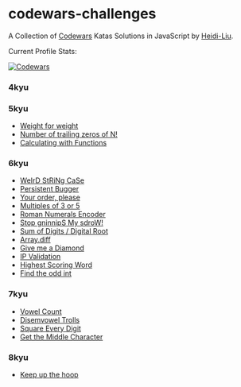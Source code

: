 # codewars-challenges

A Collection of [Codewars](https://www.codewars.com) Katas Solutions in JavaScript by [Heidi-Liu](https://www.codewars.com/users/Heidi-Liu).

Current Profile Stats:

[![Codewars](https://github.r2v.ch/codewars?user=Heidi-Liu&top_languages=true&hide_clan=true&animation=false)]((https://www.codewars.com/users/Heidi-Liu))

### 4kyu


### 5kyu

+ [Weight for weight](https://www.codewars.com/kata/55c6126177c9441a570000cc)
+ [Number of trailing zeros of N!](https://www.codewars.com/kata/52f787eb172a8b4ae1000a34)
+ [Calculating with Functions](https://www.codewars.com/kata/525f3eda17c7cd9f9e000b39)

### 6kyu

+ [WeIrD StRiNg CaSe](https://www.codewars.com/kata/52b757663a95b11b3d00062d)
+ [Persistent Bugger](https://www.codewars.com/kata/55bf01e5a717a0d57e0000ec)
+ [Your order, please](https://www.codewars.com/kata/55c45be3b2079eccff00010f)
+ [Multiples of 3 or 5](https://www.codewars.com/kata/514b92a657cdc65150000006)
+ [Roman Numerals Encoder](https://www.codewars.com/kata/51b62bf6a9c58071c600001b)
+ [Stop gninnipS My sdroW!](https://www.codewars.com/kata/5264d2b162488dc400000001)
+ [Sum of Digits / Digital Root](https://www.codewars.com/kata/541c8630095125aba6000c00)
+ [Array.diff](https://www.codewars.com/kata/523f5d21c841566fde000009)
+ [Give me a Diamond](https://www.codewars.com/kata/5503013e34137eeeaa001648)
+ [IP Validation](https://www.codewars.com/kata/515decfd9dcfc23bb6000006)
+ [Highest Scoring Word](https://www.codewars.com/kata/57eb8fcdf670e99d9b000272)
+ [Find the odd int](https://www.codewars.com/kata/54da5a58ea159efa38000836)

### 7kyu

+ [Vowel Count](https://www.codewars.com/kata/54ff3102c1bad923760001f3)
+ [Disemvowel Trolls](https://www.codewars.com/kata/52fba66badcd10859f00097e)
+ [Square Every Digit](https://www.codewars.com/kata/546e2562b03326a88e000020)
+ [Get the Middle Character](https://www.codewars.com/kata/56747fd5cb988479af000028)

### 8kyu

+ [Keep up the hoop](https://www.codewars.com/kata/55cb632c1a5d7b3ad0000145)
